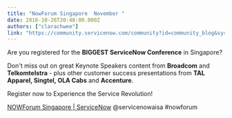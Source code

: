 ```yaml
---
title: "NowForum Singapore  November "
date: 2016-10-26T20:48:00.000Z
authors: ["clarachwee"]
link: "https://community.servicenow.com/community?id=community_blog&sys_id=1f6d2e29dbd0dbc01dcaf3231f9619de"
---
```

<p>Are you registered for the <strong>BIGGEST ServiceNow Conference</strong> in Singapore?</p><p></p><p>Don't miss out on great Keynote Speakers content from <strong>Broadcom</strong> and <strong>Telkomtelstra</strong> - plus other customer success presentations from <strong>TAL Apparel, Singtel, OLA Cabs</strong> and <strong>Accenture</strong>.</p><p></p><p>Register now to Experience the Service Revolution!</p><p></p><p><a href="https://www.servicenow.com/nowforum-singapore.html" title="https://www.servicenow.com/nowforum-singapore.html">NOWForum Singapore | ServiceNow</a> @servicenowaisa #nowforum </p>
